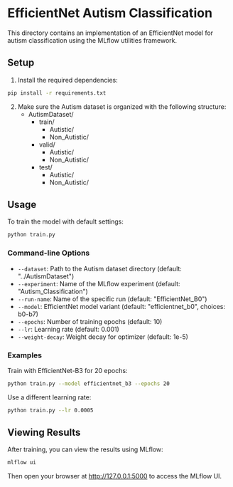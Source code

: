 # EfficientNet Autism Classification

This directory contains an implementation of an EfficientNet model for autism classification using the MLflow utilities framework.

## Setup

1. Install the required dependencies:

```bash
pip install -r requirements.txt
```

2. Make sure the Autism dataset is organized with the following structure:
   - AutismDataset/
     - train/
       - Autistic/
       - Non_Autistic/
     - valid/
       - Autistic/
       - Non_Autistic/
     - test/
       - Autistic/
       - Non_Autistic/

## Usage

To train the model with default settings:

```bash
python train.py
```

### Command-line Options

- `--dataset`: Path to the Autism dataset directory (default: "../AutismDataset")
- `--experiment`: Name of the MLflow experiment (default: "Autism_Classification")
- `--run-name`: Name of the specific run (default: "EfficientNet_B0")
- `--model`: EfficientNet model variant (default: "efficientnet_b0", choices: b0-b7)
- `--epochs`: Number of training epochs (default: 10)
- `--lr`: Learning rate (default: 0.001)
- `--weight-decay`: Weight decay for optimizer (default: 1e-5)

### Examples

Train with EfficientNet-B3 for 20 epochs:

```bash
python train.py --model efficientnet_b3 --epochs 20
```

Use a different learning rate:

```bash
python train.py --lr 0.0005
```

## Viewing Results

After training, you can view the results using MLflow:

```bash
mlflow ui
```

Then open your browser at http://127.0.0.1:5000 to access the MLflow UI. 